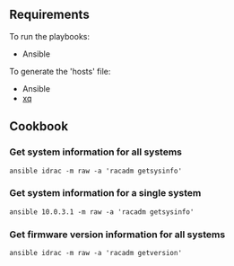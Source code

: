 ## Requirements

To run the playbooks:

- Ansible

To generate the 'hosts' file:

- Ansible
- [xq][]

[xq]: https://github.com/kislyuk/yq

## Cookbook

### Get system information for all systems

    ansible idrac -m raw -a 'racadm getsysinfo'

### Get system information for a single system

    ansible 10.0.3.1 -m raw -a 'racadm getsysinfo'

### Get firmware version information for all systems

    ansible idrac -m raw -a 'racadm getversion'
